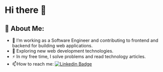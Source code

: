 # Hi there 👋

## 💫 About Me:
- :telescope: I’m working as a Software Engineer and contributing to frontend and backend for building web applications.
- :seedling: Exploring new web development technologies.
- :zap: In my free time, I solve problems and read technology articles.
- :mailbox:How to reach me: [![Linkedin Badge](https://img.shields.io/badge/-AhmadMuzayyin-blue?style=flat&logo=Linkedin&logoColor=white)](https://www.linkedin.com/in/ahmad-muzayyin-6205491a5/)

<!-- Proudly created with GPRM ( https://gprm.itsvg.in ) -->
